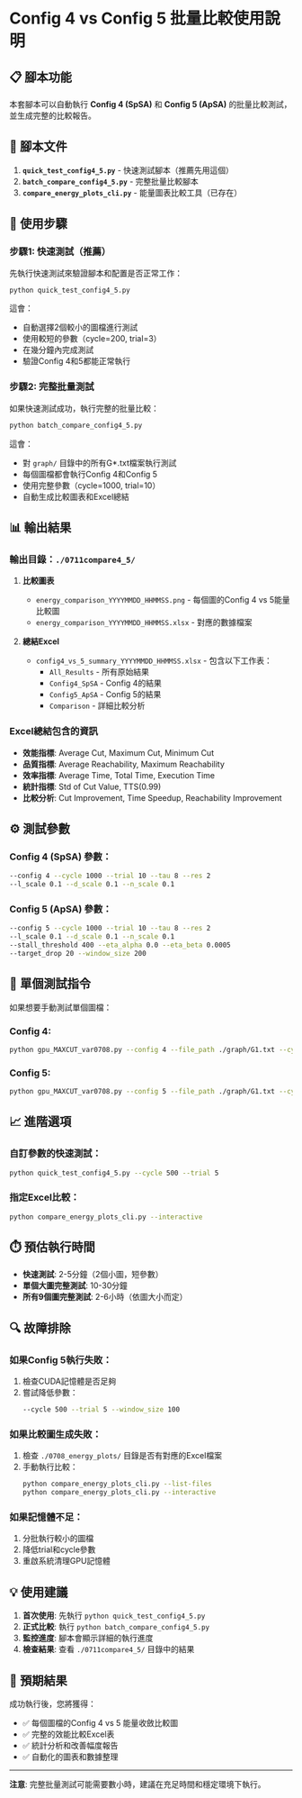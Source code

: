 # Config 4 vs Config 5 批量比較使用說明

## 📋 腳本功能

本套腳本可以自動執行 **Config 4 (SpSA)** 和 **Config 5 (ApSA)** 的批量比較測試，並生成完整的比較報告。

## 📁 腳本文件

1. **`quick_test_config4_5.py`** - 快速測試腳本（推薦先用這個）
2. **`batch_compare_config4_5.py`** - 完整批量比較腳本
3. **`compare_energy_plots_cli.py`** - 能量圖表比較工具（已存在）

## 🚀 使用步驟

### 步驟1: 快速測試（推薦）

先執行快速測試來驗證腳本和配置是否正常工作：

```bash
python quick_test_config4_5.py
```

這會：
- 自動選擇2個較小的圖檔進行測試
- 使用較短的參數（cycle=200, trial=3）
- 在幾分鐘內完成測試
- 驗證Config 4和5都能正常執行

### 步驟2: 完整批量測試

如果快速測試成功，執行完整的批量比較：

```bash
python batch_compare_config4_5.py
```

這會：
- 對 `graph/` 目錄中的所有G*.txt檔案執行測試
- 每個圖檔都會執行Config 4和Config 5
- 使用完整參數（cycle=1000, trial=10）
- 自動生成比較圖表和Excel總結

## 📊 輸出結果

### 輸出目錄：`./0711compare4_5/`

1. **比較圖表**
   - `energy_comparison_YYYYMMDD_HHMMSS.png` - 每個圖的Config 4 vs 5能量比較圖
   - `energy_comparison_YYYYMMDD_HHMMSS.xlsx` - 對應的數據檔案

2. **總結Excel**
   - `config4_vs_5_summary_YYYYMMDD_HHMMSS.xlsx` - 包含以下工作表：
     - `All_Results` - 所有原始結果
     - `Config4_SpSA` - Config 4的結果
     - `Config5_ApSA` - Config 5的結果  
     - `Comparison` - 詳細比較分析

### Excel總結包含的資訊

- **效能指標**: Average Cut, Maximum Cut, Minimum Cut
- **品質指標**: Average Reachability, Maximum Reachability
- **效率指標**: Average Time, Total Time, Execution Time
- **統計指標**: Std of Cut Value, TTS(0.99)
- **比較分析**: Cut Improvement, Time Speedup, Reachability Improvement

## ⚙️ 測試參數

### Config 4 (SpSA) 參數：
```bash
--config 4 --cycle 1000 --trial 10 --tau 8 --res 2 
--l_scale 0.1 --d_scale 0.1 --n_scale 0.1
```

### Config 5 (ApSA) 參數：
```bash
--config 5 --cycle 1000 --trial 10 --tau 8 --res 2
--l_scale 0.1 --d_scale 0.1 --n_scale 0.1
--stall_threshold 400 --eta_alpha 0.0 --eta_beta 0.0005 
--target_drop 20 --window_size 200
```

## 🎯 單個測試指令

如果想要手動測試單個圖檔：

### Config 4:
```bash
python gpu_MAXCUT_var0708.py --config 4 --file_path ./graph/G1.txt --cycle 1000 --trial 10 --tau 8 --res 2 --l_scale 0.1 --d_scale 0.1 --n_scale 0.1
```

### Config 5:
```bash
python gpu_MAXCUT_var0708.py --config 5 --file_path ./graph/G1.txt --cycle 1000 --trial 10 --tau 8 --res 2 --l_scale 0.1 --d_scale 0.1 --n_scale 0.1 --stall_threshold 400 --eta_alpha 0.0 --eta_beta 0.0005 --target_drop 20 --window_size 200
```

## 📈 進階選項

### 自訂參數的快速測試：
```bash
python quick_test_config4_5.py --cycle 500 --trial 5
```

### 指定Excel比較：
```bash
python compare_energy_plots_cli.py --interactive
```

## ⏱️ 預估執行時間

- **快速測試**: 2-5分鐘（2個小圖，短參數）
- **單個大圖完整測試**: 10-30分鐘
- **所有9個圖完整測試**: 2-6小時（依圖大小而定）

## 🔍 故障排除

### 如果Config 5執行失敗：
1. 檢查CUDA記憶體是否足夠
2. 嘗試降低參數：
   ```bash
   --cycle 500 --trial 5 --window_size 100
   ```

### 如果比較圖生成失敗：
1. 檢查 `./0708_energy_plots/` 目錄是否有對應的Excel檔案
2. 手動執行比較：
   ```bash
   python compare_energy_plots_cli.py --list-files
   python compare_energy_plots_cli.py --interactive
   ```

### 如果記憶體不足：
1. 分批執行較小的圖檔
2. 降低trial和cycle參數
3. 重啟系統清理GPU記憶體

## 💡 使用建議

1. **首次使用**: 先執行 `python quick_test_config4_5.py` 
2. **正式比較**: 執行 `python batch_compare_config4_5.py`
3. **監控進度**: 腳本會顯示詳細的執行進度
4. **檢查結果**: 查看 `./0711compare4_5/` 目錄中的結果

## 🎉 預期結果

成功執行後，您將獲得：
- ✅ 每個圖檔的Config 4 vs 5 能量收斂比較圖
- ✅ 完整的效能比較Excel表
- ✅ 統計分析和改善幅度報告
- ✅ 自動化的圖表和數據整理

---

**注意**: 完整批量測試可能需要數小時，建議在充足時間和穩定環境下執行。 
